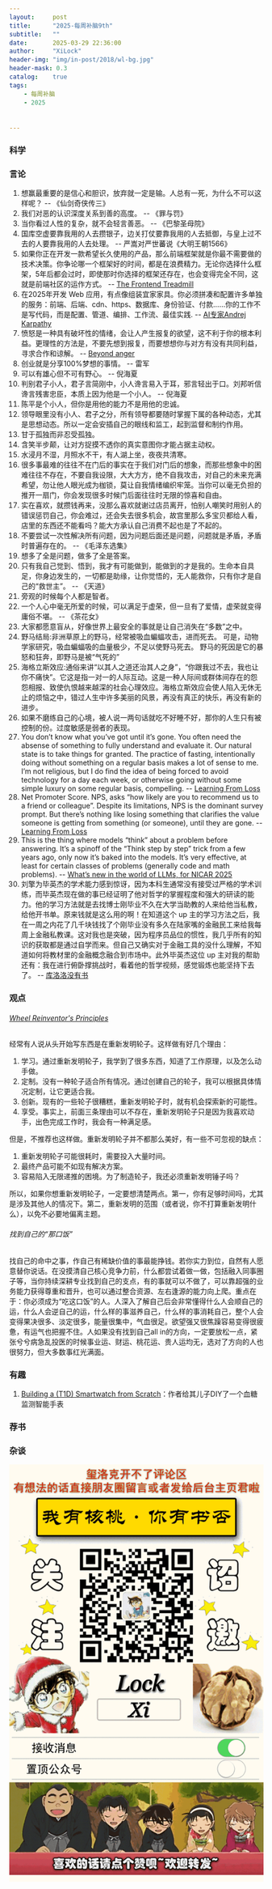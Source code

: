 ```yaml
---
layout:     post
title:      "2025-每周补脑9th"
subtitle:   ""
date:       2025-03-29 22:36:00
author:     "XiLock"
header-img: "img/in-post/2018/wl-bg.jpg"
header-mask: 0.3
catalog:    true
tags:
    - 每周补脑
    - 2025


---
```


### 科学


### 言论
1. 想赢最重要的是信心和胆识，放弃就一定是输。人总有一死，为什么不可以这样呢？ -- 《仙剑奇侠传三》
1. 我们对恶的认识深度关系到善的高度。 -- 《罪与罚》
1. 当你看过人性的复杂，就不会轻言善恶。 -- 《巴黎圣母院》
1. 国库空虚要靠我用的人去攒银子，边关打仗要靠我用的人去抵御，与皇上过不去的人要靠我用的人去处理。 -- 严嵩对严世蕃说《大明王朝1566》
1. 如果你正在开发一款希望长久使用的产品，那么前端框架就是你最不需要做的技术决策。你争论哪一个框架好的时间，都是在浪费精力。无论你选择什么框架，5年后都会过时，即使那时你选择的框架还存在，也会变得完全不同，这就是前端社区的运作方式。 -- [The Frontend Treadmill](https://polotek.net/posts/the-frontend-treadmill/)
1. 在2025年开发 Web 应用，有点像组装宜家家具。你必须拼凑和配置许多单独的服务：前端、后端、cdn、https、数据库、身份验证、付款......你的工作不是写代码，而是配置、管道、编排、工作流、最佳实践. -- [AI专家Andrej Karpathy](https://x.com/karpathy/status/1905051558783418370)
1. 愤怒是一种具有破坏性的情绪，会让人产生报复的欲望，这不利于你的根本利益。更理性的方法是，不要先想到报复，而要想想你与对方有没有共同利益，寻求合作和谅解。 -- [Beyond anger](https://aeon.co/essays/there-s-no-emotion-we-ought-to-think-harder-about-than-anger)
1. 创业就是分享100%梦想的事情。 -- 雷军
1. 可以有雄心但不可有野心。 -- 倪海夏
1. 判别君子小人，君子言简刚中，小人谗言易入于耳，邪言轻出于口。刘邦听信谗言残害忠臣，本质上因为他是一个小人。 -- 倪海夏
1. 陈平是个小人，但你是用他的能力不是用他的忠诚。
1. 领导眼里没有小人、君子之分，所有领导都要随时掌握下属的各种动态，尤其是思想动态。所以一定会安插自己的眼线和监工，起到监督和制约作用。
1. 甘于孤独而非忍受孤独。
1. 含笑半步颠，让对方捉摸不透你的真实意图你才能占据主动权。
1. 水浸月不湿，月照水不干，有人湖上坐，夜夜共清寒。
1. 很多事最难的往往不在门后的事实在于我们对门后的想象，而那些想象中的困难往往不存在，不要自我设限，大大方方，绝不自我攻击，对自己的未来充满希望，勿让他人眼光成为枷锁，莫让自我情绪编织牢笼。当你可以毫无负担的推开一扇门，你会发现很多时候门后面往往时无限的惊喜和自由。
1. 实在喜欢，就攒钱再来，没那么喜欢就谢过店员离开，怕别人嘲笑时用别人的错误惩罚自己，你会难过，还会失去很多机会，故宫里那么多宝贝都给人看，店里的东西还不能看吗？能大方承认自己消费不起也是了不起的。
1. 不要尝试一次性解决所有问题，因为问题后面还是问题，问题就是矛盾，矛盾时普遍存在的。 -- 《毛泽东选集》
1. 想多了全是问题，做多了全是答案。
1. 只有我自己觉到、悟到，我才有可能做到，能做到的才是我的。生命本自具足，你身边发生的，一切都是助缘，让你觉悟的，无人能救你，只有你才是自己的“救世主”。 -- 《天道》
1. 旁观的时候每个人都是智者。
1. 一个人心中毫无所爱的时候，可以满足于虚荣，但一旦有了爱情，虚荣就变得庸俗不堪。 -- 《茶花女》
1. 大家都愿意盲从，好像世界上最安全的事就是让自己消失在“多数”之中。
1. 野马结局:非洲草原上的野马，经常被吸血蝙蝠攻击，进而死去。 可是，动物学家研究，吸血蝙蝠吸的血量极少，不足以使野马死去。 野马的死因是它的暴怒和狂奔，即野马是被“气死的”
1. 海格立斯效应:通俗来讲“以其人之道还治其人之身”，“你跟我过不去，我也让你不痛快”。它这是指一对一的人际互动。这是一种人际间或群体间存在的怨怨相报、致使仇恨越来越深的社会心理效应。海格立斯效应会使人陷入无休无止的烦恼之中，错过人生中许多美丽的风景，再没有真正的快乐，再没有新的进步。
1. 如果不磨练自己的心境，被人说一两句话就吃不好睡不好，那你的人生只有被控制的份。过度敏感是弱者的表现。
1. You don’t know what you’ve got until it’s gone. You often need the absense of something to fully understand and evaluate it. Our natural state is to take things for granted. The practice of fasting, intentionally doing without something on a regular basis makes a lot of sense to me. I’m not religious, but I do find the idea of being forced to avoid technology for a day each week, or otherwise going without some simple luxury on some regular basis, compelling. -- [Learning From Loss](https://andrewchilds.com/posts/learning-from-loss)
1. Net Promoter Score. NPS, asks “how likely are you to recommend us to a friend or colleague”. Despite its limitations, NPS is the dominant survey prompt. But there’s nothing like losing something that clarifies the value someone is getting from something (or someone), until they are gone. -- [Learning From Loss](https://andrewchilds.com/posts/learning-from-loss)
1. This is the thing where models “think” about a problem before answering. It’s a spinoff of the “Think step by step” trick from a few years ago, only now it’s baked into the models. It’s very effective, at least for certain classes of problems (generally code and math problems). -- [What’s new in the world of LLMs, for NICAR 2025](https://simonwillison.net/2025/Mar/8/nicar-llms/)
1. 刘擎为毕英杰的学术能力感到惊讶，因为本科生通常没有接受过严格的学术训练，而毕英杰现在做的事已经证明了他对哲学的掌握程度和强大的研读的能力。他的学习方法就是去找博士刚毕业不久在大学当助教的人来给他当私教，给他开书单。原来钱就是这么用的啊！在知道这个 up 主的学习方法之后，我在一周之内花了几千块钱找了个刚毕业没有多久在陆家嘴的金融民工来给我每周上金融私教课。这对我也是突破，因为程序员品位的惯性，我几乎所有的知识的获取都是通过自学而来。但自己又确实对于金融工具的没什么理解，不知道如何将教材里的金融概念融合到市场中。此外毕英杰这位 up 主对我的帮助还有：我在进行俯卧撑挑战时，看着他的哲学视频，感觉锻炼也能坚持下去了。 -- [库洛洛没有书](https://m.okjike.com/originalPosts/67c14efa0aee35056a66655b?s=eyJ1IjoiNWVlMGE0MTVlOWZiMjMwMDE3YjMzNWEwIiwiZCI6MX0%3D)


### 观点
###### [Wheel Reinventor's Principles](https://tobloef.com/blog/wheel-reinventors-principles/)
经常有人说从头开始写东西是在重新发明轮子。这样做有好几个理由：
1. 学习。通过重新发明轮子，我学到了很多东西，知道了工作原理，以及怎么动手做。
1. 定制。没有一种轮子适合所有情况。通过创建自己的轮子，我可以根据具体情况定制，让它更适合我。
1. 创新。现有的一些轮子很糟糕，重新发明轮子时，就有机会探索新的可能性。
1. 享受。事实上，前面三条理由可以不存在，重新发明轮子只是因为我喜欢动手，出色完成工作时，我会有一种满足感。

但是，不推荐也这样做。重新发明轮子并不都那么美好，有一些不可忽视的缺点：
1. 重新发明轮子可能很耗时，需要投入大量时间。
1. 最终产品可能不如现有解决方案。
1. 容易陷入无限递推的困境。为了制造轮子，我还必须重新发明锤子吗？

所以，如果你想重新发明轮子，一定要想清楚两点。第一，你有足够时间吗，尤其是涉及其他人的情况下。第二，重新发明的范围（或者说，你不打算重新发明什么），以免不必要地偏离主题。


###### 找到自己的“那口饭”
找自己的命中之事，作自己有稀缺价值的事最能挣钱。若你实力到位，自然有人愿意替你说话。在没摸清自己核心竞争力前，什么都尝试着做一做，包括融入同事圈子等，当你持续深耕专业找到自己的支点，有的事就可以不做了，可以靠超强的业务能力获得尊重和晋升，也可以通过整合资源、左右逢源的能力向上爬。重点在于：你必须成为“吃这口饭”的人。人深入了解自己后会非常懂得什么人会顺自己的运，什么人会逆自己的运，什么样的事滋养自己，什么样的事消耗自己，整个人会变得果决很多、淡定很多，能量很集中，气血很足。欲望强又很焦躁容易变得很疲惫，有运气也把握不住。人如果没有找到自己all in的方向，一定要放松一点，紧张兮兮病急乱投医的时候事业运、财运、桃花运、贵人运均无，选对了方向的人也很努力，但大多数事红光满面。



### 有趣

1. [Building a (T1D) Smartwatch from Scratch](https://andrewchilds.com/posts/building-a-t1d-smartwatch-from-scratch)：作者给其儿子DIY了一个血糖监测智能手表



### 荐书


### 杂谈


![](/img/wc-tail.GIF)
